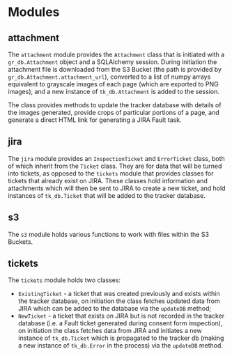 # Modules

## attachment

The `attachment` module provides the `Attachment` class that is initiated with a `gr_db.Attachment` object and a SQLAlchemy session.
During initiation the attachment file is downloaded from the S3 Bucket (the path is provided by `gr_db.Attachment.attachment_url`), converted to a list of numpy arrays equivalent to grayscale images of each page (which are exported to PNG images), and a new instance of `tk_db.Attachment` is added to the session.

The class provides methods to update the tracker database with details of the images generated, provide crops of particular portions of a page, and generate a direct HTML link for generating a JIRA Fault task.   

## jira

The `jira` module provides an `InspectionTicket` and `ErrorTicket` class, both of which inherit from the `Ticket` class. They are for data that will be turned into tickets, as opposed to the `tickets` module that provides classes for tickets that already exist on JIRA. 
These classes hold information and attachments which will then be sent to JIRA to create a new ticket, and hold instances of `tk_db.Ticket` that will be added to the tracker database.

## s3

The `s3` module holds various functions to work with files within the S3 Buckets.

## tickets

The `tickets` module holds two classes:

* `ExistingTicket` - a ticket that was created previously and exists within the tracker database, on initiation the class fetches updated data from JIRA which can be added to the database via the `updateDB` method;
* `NewTicket` - a ticket that exists on JIRA but is not recorded in the tracker database (i.e. a Fault ticket generated during consent form inspection), on initiation the class fetches data from JIRA and initiates a new instance of `tk_db.Ticket` which is propagated to the tracker db (making a new instance of `tk_db.Error` in the process) via the `updateDB` method.

